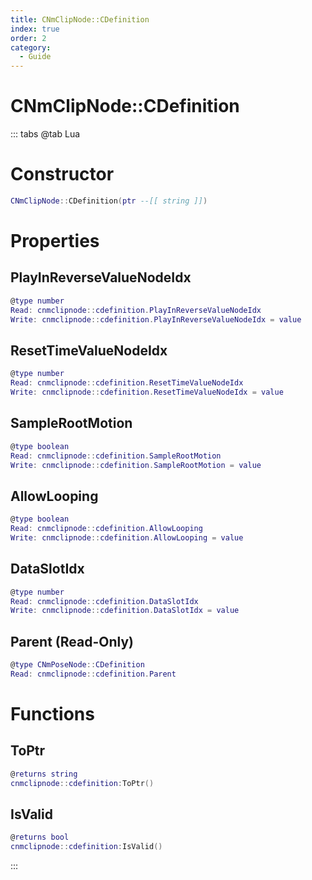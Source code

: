 ```yaml
---
title: CNmClipNode::CDefinition
index: true
order: 2
category:
  - Guide
---
```


# CNmClipNode::CDefinition

::: tabs
@tab Lua
# Constructor
```lua
CNmClipNode::CDefinition(ptr --[[ string ]])
```
# Properties
## PlayInReverseValueNodeIdx 
```lua
@type number
Read: cnmclipnode::cdefinition.PlayInReverseValueNodeIdx
Write: cnmclipnode::cdefinition.PlayInReverseValueNodeIdx = value
```
## ResetTimeValueNodeIdx 
```lua
@type number
Read: cnmclipnode::cdefinition.ResetTimeValueNodeIdx
Write: cnmclipnode::cdefinition.ResetTimeValueNodeIdx = value
```
## SampleRootMotion 
```lua
@type boolean
Read: cnmclipnode::cdefinition.SampleRootMotion
Write: cnmclipnode::cdefinition.SampleRootMotion = value
```
## AllowLooping 
```lua
@type boolean
Read: cnmclipnode::cdefinition.AllowLooping
Write: cnmclipnode::cdefinition.AllowLooping = value
```
## DataSlotIdx 
```lua
@type number
Read: cnmclipnode::cdefinition.DataSlotIdx
Write: cnmclipnode::cdefinition.DataSlotIdx = value
```
## Parent (Read-Only)
```lua
@type CNmPoseNode::CDefinition
Read: cnmclipnode::cdefinition.Parent
```
# Functions
## ToPtr
```lua
@returns string
cnmclipnode::cdefinition:ToPtr()
```
## IsValid
```lua
@returns bool
cnmclipnode::cdefinition:IsValid()
```

:::
